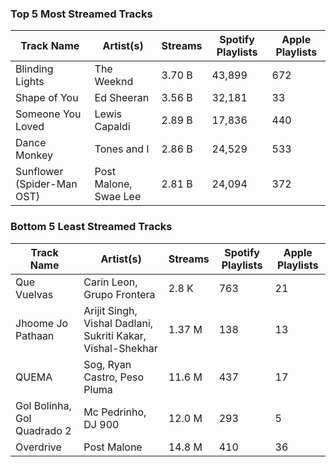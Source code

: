 ### Top 5 Most Streamed Tracks
| Track Name | Artist(s) | Streams | Spotify Playlists | Apple Playlists |
|------------|-----------|---------|-------------------|-----------------|
| Blinding Lights | The Weeknd | 3.70 B | 43,899 | 672 |
| Shape of You | Ed Sheeran | 3.56 B | 32,181 | 33 |
| Someone You Loved | Lewis Capaldi | 2.89 B | 17,836 | 440 |
| Dance Monkey | Tones and I | 2.86 B | 24,529 | 533 |
| Sunflower (Spider-Man OST) | Post Malone, Swae Lee | 2.81 B | 24,094 | 372 |

### Bottom 5 Least Streamed Tracks
| Track Name | Artist(s) | Streams | Spotify Playlists | Apple Playlists |
|------------|-----------|---------|-------------------|-----------------|
| Que Vuelvas | Carin Leon, Grupo Frontera | 2.8 K | 763 | 21 |
| Jhoome Jo Pathaan | Arijit Singh, Vishal Dadlani, Sukriti Kakar, Vishal-Shekhar | 1.37 M | 138 | 13 |
| QUEMA | Sog, Ryan Castro, Peso Pluma | 11.6 M | 437 | 17 |
| Gol Bolinha, Gol Quadrado 2 | Mc Pedrinho, DJ 900 | 12.0 M | 293 | 5 |
| Overdrive | Post Malone | 14.8 M | 410 | 36 |